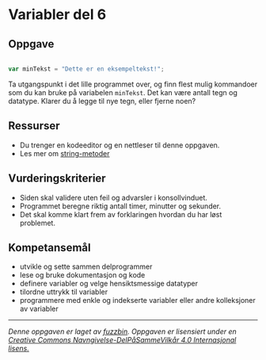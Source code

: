 # Variabler del 6

## Oppgave

```javascript

var minTekst = "Dette er en eksempeltekst!";

```

Ta utgangspunkt i det lille programmet over, og finn flest mulig kommandoer som du kan bruke på variabelen ```minTekst```. Det kan være antall tegn og datatype. Klarer du å legge til nye tegn, eller fjerne noen?

## Ressurser

* Du trenger en kodeeditor og en nettleser til denne oppgaven.
* Les mer om [string-metoder](https://www.w3schools.com/js/js_string_methods.asp)

## Vurderingskriterier

* Siden skal validere uten feil og advarsler i konsollvinduet.
* Programmet beregne riktig antall timer, minutter og sekunder.
* Det skal komme klart frem av forklaringen hvordan du har løst problemet.

## Kompetansemål

* utvikle og sette sammen delprogrammer
* lese og bruke dokumentasjon og kode
* definere variabler og velge hensiktsmessige datatyper
* tilordne uttrykk til variabler
* programmere med enkle og indekserte variabler eller andre kolleksjoner av variabler

---
_Denne oppgaven er laget av [fuzzbin](https://github.com/fuzzbin). Oppgaven er lisensiert under en [Creative Commons Navngivelse-DelPåSammeVilkår 4.0 Internasjonal lisens.
](http://creativecommons.org/licenses/by-sa/4.0/)_
